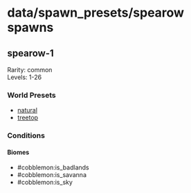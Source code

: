 # data/spawn_presets/spearow spawns  
  
## spearow-1  
Rarity: common  
Levels: 1-26  
  
### World Presets  
* [natural](/data/world_presets/natural.md)  
* [treetop](/data/world_presets/treetop.md)  
  
### Conditions  
  
#### Biomes  
  * #cobblemon:is_badlands
  * #cobblemon:is_savanna
  * #cobblemon:is_sky
  
